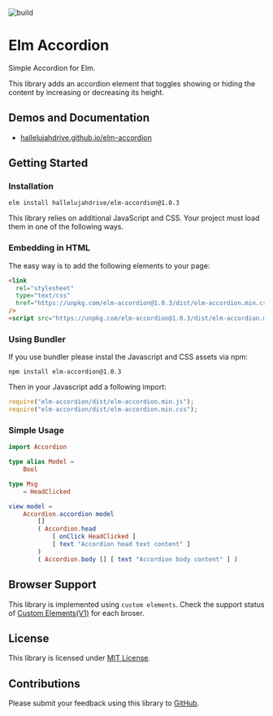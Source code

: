 ![build](https://github.com/hallelujahdrive/elm-accordion/workflows/build/badge.svg)

# Elm Accordion

Simple Accordion for Elm.

This library adds an accordion element that toggles showing or hiding the content by increasing or decreasing its height.

## Demos and Documentation

- [hallelujahdrive.github.io/elm-accordion](https://hallelujahdrive.github.io/elm-accordion)

## Getting Started

### Installation

```
elm install hallelujahdrive/elm-accordion@1.0.3
```

This library relies on additional JavaScript and CSS. Your project must load them in one of the following ways.

### Embedding in HTML

The easy way is to add the following elements to your page:

```html
<link
  rel="stylesheet"
  type="text/css"
  href="https://unpkg.com/elm-accordion@1.0.3/dist/elm-accordion.min.css"
/>
<script src="https://unpkg.com/elm-accordion@1.0.3/dist/elm-accordion.min.js"></script>
```

### Using Bundler

If you use bundler please instal the Javascript and CSS assets via npm:

```
npm install elm-accordion@1.0.3
```

Then in your Javascript add a following import:

```javascript
require("elm-accordion/dist/elm-accordion.min.js");
require("elm-accordion/dist/elm-accordion.min.css");
```

### Simple Usage

```elm
import Accordion

type alias Model =
    Bool

type Msg
    = HeadClicked

view model =
    Accordion.accordion model
        []
        ( Accordion.head
            [ onClick HeadClicked ]
            [ text "Accordion head text content" ]
        )
        ( Accordion.body [] [ text "Accordion body content" ] )
```

## Browser Support

This library is implemented using `custom elements`. Check the support status of [Custom Elements(V1)](https://caniuse.com/#feat=custom-elementsv1) for each broser.

## License

This library is licensed under [MIT License](https://gtihub.com/elm-accordion/LICENSE).

## Contributions

Please submit your feedback using this library to [GitHub](htps://github.com/hallelujahdrive/elm-accirdion/issues).
